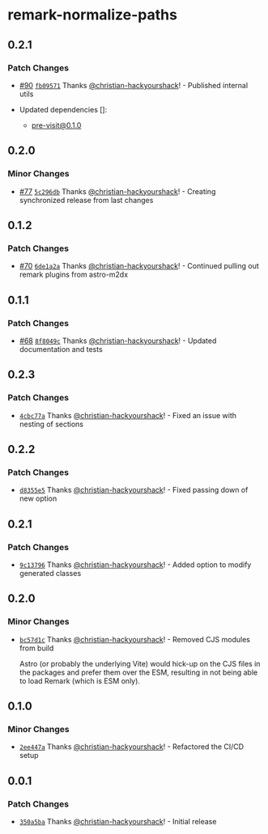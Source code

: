# remark-normalize-paths

## 0.2.1

### Patch Changes

- [#90](https://github.com/christian-hackyourshack/npm/pull/90) [`fb09571`](https://github.com/christian-hackyourshack/npm/commit/fb095716596542de4a2e8cf96bee2bf3e4162fa4) Thanks [@christian-hackyourshack](https://github.com/christian-hackyourshack)! - Published internal utils

- Updated dependencies []:
  - pre-visit@0.1.0

## 0.2.0

### Minor Changes

- [#77](https://github.com/christian-hackyourshack/npm/pull/77) [`5c296db`](https://github.com/christian-hackyourshack/npm/commit/5c296db535081f33c14a17f185af704c4448e378) Thanks [@christian-hackyourshack](https://github.com/christian-hackyourshack)! - Creating synchronized release from last changes

## 0.1.2

### Patch Changes

- [#70](https://github.com/christian-hackyourshack/npm/pull/70) [`6de1a2a`](https://github.com/christian-hackyourshack/npm/commit/6de1a2ae731dfc605cdf056b7ae1f65381a29cf3) Thanks [@christian-hackyourshack](https://github.com/christian-hackyourshack)! - Continued pulling out remark plugins from astro-m2dx

## 0.1.1

### Patch Changes

- [#68](https://github.com/christian-hackyourshack/npm/pull/68) [`8f8049c`](https://github.com/christian-hackyourshack/npm/commit/8f8049c079c3e0491800cdba00440d47f4946bd6) Thanks [@christian-hackyourshack](https://github.com/christian-hackyourshack)! - Updated documentation and tests

## 0.2.3

### Patch Changes

- [`4cbc77a`](https://github.com/christian-hackyourshack/npm/commit/4cbc77a2a39a21e521b68216b89da61263ef976a) Thanks [@christian-hackyourshack](https://github.com/christian-hackyourshack)! - Fixed an issue with nesting of sections

## 0.2.2

### Patch Changes

- [`d8355e5`](https://github.com/christian-hackyourshack/npm/commit/d8355e519d8e5bffdf7354790a9fbf679d51ea1d) Thanks [@christian-hackyourshack](https://github.com/christian-hackyourshack)! - Fixed passing down of new option

## 0.2.1

### Patch Changes

- [`9c13796`](https://github.com/christian-hackyourshack/npm/commit/9c137968ebd8c3dbf348a70aac8ac0ada2a72bfc) Thanks [@christian-hackyourshack](https://github.com/christian-hackyourshack)! - Added option to modify generated classes

## 0.2.0

### Minor Changes

- [`bc57d1c`](https://github.com/christian-hackyourshack/npm/commit/bc57d1c1c561671a43b9ad0b776986a8604e101e) Thanks [@christian-hackyourshack](https://github.com/christian-hackyourshack)! - Removed CJS modules from build

  Astro (or probably the underlying Vite) would hick-up on the CJS files in the packages and prefer them over the ESM, resulting in not being able to load Remark (which is ESM only).

## 0.1.0

### Minor Changes

- [`2ee447a`](https://github.com/christian-hackyourshack/npm/commit/2ee447ad7631750c84ab69175aa7da134b3fb1f5) Thanks [@christian-hackyourshack](https://github.com/christian-hackyourshack)! - Refactored the CI/CD setup

## 0.0.1

### Patch Changes

- [`350a5ba`](https://github.com/christian-hackyourshack/npm/commit/350a5bac03c29467955a90ce055bb4219852dfe5) Thanks [@christian-hackyourshack](https://github.com/christian-hackyourshack)! - Initial release
